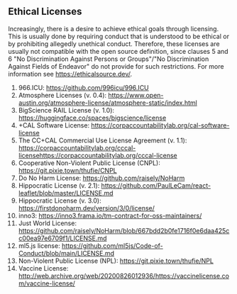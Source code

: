 
## Ethical Licenses

Increasingly, there is a desire to achieve ethical goals through licensing. This is usually done by requiring conduct that is understood to be ethical or by prohibiting allegedly unethical conduct. Therefore, these licenses are usually not compatible with the open source definition, since clauses 5 and 6 "No Discrimination Against Persons or Groups"/"No Discrimination Against Fields of Endeavor" do not provide for such restrictions. For more information see https://ethicalsource.dev/.

1. 966.ICU: https://github.com/996icu/996.ICU
1. Atmosphere Licenses (v. 0.4): https://www.open-austin.org/atmosphere-license/atmosphere-static/index.html 
2. BigScience RAIL License (v. 1.0): https://huggingface.co/spaces/bigscience/license
3. +CAL Software License: https://corpaccountabilitylab.org/cal-software-license
4. The CC+CAL Commercial Use License Agreement (v. 1.1): https://corpaccountabilitylab.org/cccal-licensehttps://corpaccountabilitylab.org/cccal-license 
5. Cooperative Non-Violent Public License (CNPL): https://git.pixie.town/thufie/CNPL
6. Do No Harm License: https://github.com/raisely/NoHarm
7. Hippocratic License (v. 2.1): https://github.com/PaulLeCam/react-leaflet/blob/master/LICENSE.md
8. Hippocratic License (v. 3.0): https://firstdonoharm.dev/version/3/0/license/
9. inno3: https://inno3.frama.io/tm-contract-for-oss-maintainers/
10. Just World License: https://github.com/raisely/NoHarm/blob/667bdd2b0fe1716f0e6daa425cc00ea97e6709f1/LICENSE.md 
11. ml5.js license: https://github.com/ml5js/Code-of-Conduct/blob/main/LICENSE.md
12. Non-Violent Public License (NPL): https://git.pixie.town/thufie/NPL
13. Vaccine License: http://web.archive.org/web/20200826012936/https://vaccinelicense.com/vaccine-license/
